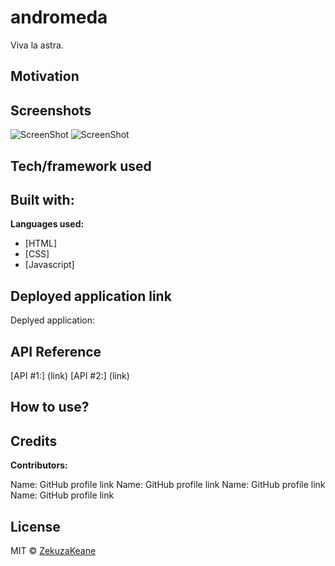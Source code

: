 # andromeda
Viva la astra.

## Motivation
 
## Screenshots

![ScreenShot](./)
![ScreenShot](./)

## Tech/framework used

<b>Built with:</b>
- 

<b>Languages used:</b>
 - [HTML]
 - [CSS]
 - [Javascript]

## Deployed application link

Deplyed application: 


## API Reference

[API #1:] (link)
[API #2:] (link)


## How to use?


## Credits

<b>Contributors:</b>

Name: GitHub profile link
Name: GitHub profile link
Name: GitHub profile link
Name: GitHub profile link


## License

MIT © [ZekuzaKeane]()
